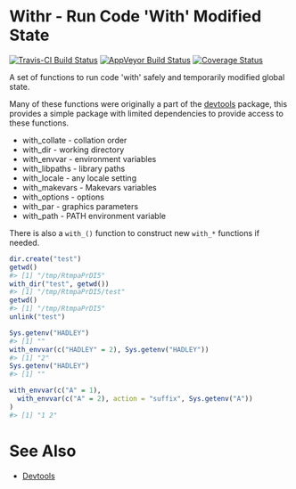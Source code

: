 <!-- README.md is generated from README.Rmd. Please edit that file -->
Withr - Run Code 'With' Modified State
======================================

[![Travis-CI Build Status](https://travis-ci.org/jimhester/withr.svg?branch=master)](https://travis-ci.org/jimhester/withr) [![AppVeyor Build Status](https://ci.appveyor.com/api/projects/status/github/jimhester/withr?branch=master&svg=true)](https://ci.appveyor.com/project/jimhester/withr) [![Coverage Status](https://img.shields.io/codecov/c/github/jimhester/withr/master.svg)](https://codecov.io/github/jimhester/withr?branch=master)

A set of functions to run code 'with' safely and temporarily modified global state.

Many of these functions were originally a part of the [devtools](https://github.com/hadley/devtools) package, this provides a simple package with limited dependencies to provide access to these functions.

-   with\_collate - collation order
-   with\_dir - working directory
-   with\_envvar - environment variables
-   with\_libpaths - library paths
-   with\_locale - any locale setting
-   with\_makevars - Makevars variables
-   with\_options - options
-   with\_par - graphics parameters
-   with\_path - PATH environment variable

There is also a `with_()` function to construct new `with_*` functions if needed.

``` r
dir.create("test")
getwd()
#> [1] "/tmp/RtmpaPrDI5"
with_dir("test", getwd())
#> [1] "/tmp/RtmpaPrDI5/test"
getwd()
#> [1] "/tmp/RtmpaPrDI5"
unlink("test")

Sys.getenv("HADLEY")
#> [1] ""
with_envvar(c("HADLEY" = 2), Sys.getenv("HADLEY"))
#> [1] "2"
Sys.getenv("HADLEY")
#> [1] ""

with_envvar(c("A" = 1),
  with_envvar(c("A" = 2), action = "suffix", Sys.getenv("A"))
)
#> [1] "1 2"
```

See Also
========

-   [Devtools](https://github.com/hadley/devtools)
